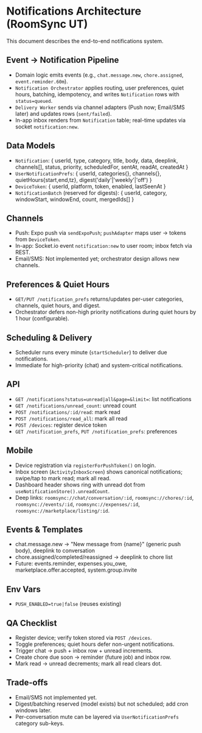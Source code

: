 # Notifications Architecture (RoomSync UT)

This document describes the end-to-end notifications system.

## Event → Notification Pipeline

- Domain logic emits events (e.g., `chat.message.new`, `chore.assigned`, `event.reminder.60m`).
- `Notification Orchestrator` applies routing, user preferences, quiet hours, batching, idempotency, and writes `Notification` rows with `status=queued`.
- `Delivery Worker` sends via channel adapters (Push now; Email/SMS later) and updates rows (`sent/failed`).
- In-app inbox renders from `Notification` table; real-time updates via socket `notification:new`.

## Data Models

- `Notification`: { userId, type, category, title, body, data, deeplink, channels[], status, priority, scheduledFor, sentAt, readAt, createdAt }
- `UserNotificationPrefs`: { userId, categories{}, channels{}, quietHours{start,end,tz}, digest('daily'|'weekly'|'off') }
- `DeviceToken`: { userId, platform, token, enabled, lastSeenAt }
- `NotificationBatch` (reserved for digests): { userId, category, windowStart, windowEnd, count, mergedIds[] }

## Channels

- Push: Expo push via `sendExpoPush`; `pushAdapter` maps user → tokens from `DeviceToken`.
- In-app: Socket.io event `notification:new` to user room; inbox fetch via REST.
- Email/SMS: Not implemented yet; orchestrator design allows new channels.

## Preferences & Quiet Hours

- `GET/PUT /notification_prefs` returns/updates per-user categories, channels, quiet hours, and digest.
- Orchestrator defers non-high priority notifications during quiet hours by 1 hour (configurable).

## Scheduling & Delivery

- Scheduler runs every minute (`startScheduler`) to deliver due notifications.
- Immediate for high-priority (chat) and system-critical notifications.

## API

- `GET /notifications?status=unread|all&page=&limit=`: list notifications
- `GET /notifications/unread_count`: unread count
- `POST /notifications/:id/read`: mark read
- `POST /notifications/read_all`: mark all read
- `POST /devices`: register device token
- `GET /notification_prefs`, `PUT /notification_prefs`: preferences

## Mobile

- Device registration via `registerForPushToken()` on login.
- Inbox screen (`ActivityInboxScreen`) shows canonical notifications; swipe/tap to mark read; mark all read.
- Dashboard header shows ring with unread dot from `useNotificationStore().unreadCount`.
- Deep links: `roomsync://chat/conversation/:id`, `roomsync://chores/:id`, `roomsync://events/:id`, `roomsync://expenses/:id`, `roomsync://marketplace/listing/:id`.

## Events & Templates

- chat.message.new → "New message from {name}" (generic push body), deeplink to conversation
- chore.assigned/completed/reassigned → deeplink to chore list
- Future: events.reminder, expenses.you_owe, marketplace.offer.accepted, system.group.invite

## Env Vars

- `PUSH_ENABLED=true|false` (reuses existing)

## QA Checklist

- Register device; verify token stored via `POST /devices`.
- Toggle preferences; quiet hours defer non-urgent notifications.
- Trigger chat → push + inbox row + unread increments.
- Create chore due soon → reminder (future job) and inbox row.
- Mark read → unread decrements; mark all read clears dot.

## Trade-offs

- Email/SMS not implemented yet.
- Digest/batching reserved (model exists) but not scheduled; add cron windows later.
- Per-conversation mute can be layered via `UserNotificationPrefs` category sub-keys. 